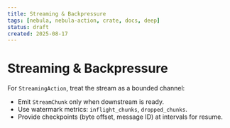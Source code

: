 ```yaml
---
title: Streaming & Backpressure
tags: [nebula, nebula-action, crate, docs, deep]
status: draft
created: 2025-08-17
---
```


# Streaming & Backpressure

For `StreamingAction`, treat the stream as a bounded channel:
- Emit `StreamChunk` only when downstream is ready.
- Use watermark metrics: `inflight_chunks`, `dropped_chunks`.
- Provide checkpoints (byte offset, message ID) at intervals for resume.
